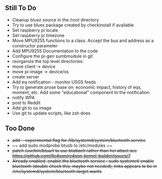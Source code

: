 
## Still To Do
* Cleanup bluez source in the /root directory
* Try to use bluex package created by checkinstall if available
* Set raspberry pi locale
* Set raspberry pi timezone
* Move MPU9255 functions to a class.  Accept the bus and address as a constructor parameter
* Add MPU9255 Documentation to the code
* Configure the pi-gen sumbmodule in git
* reorganize the top level directories:
 * move client -> device
 * move pi-image -> device/os
 * create server
* Add eq notification - monitor USGS feeds
 * Try to generate prose base on: economic impact, history of eqs, moment, etc.  Add some "educational" component to the notification
 * notify WPA
 * post to Reddit
* Add git to os image
* Use git to update scripts, like zsh does

## Too Done
* ~~add --experimental flag for /lib/systemd/system/bluetooth.service~~
* ~~ add sudo modprobe btusb to /etc/modules ~~
* ~~patch /usr/bin/btuart to use btattach rather than hci attact
  see https://github.com/Re4son/re4son-kernel-builder/issues/7~~
* ~~Already enabled.  enable the bluetooth service : sudo systemctl enable bluetooth (double check this, maybe not needed), links appears to be in /etv/systemd/system/bluetooth.target.wants~~
